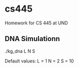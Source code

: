 cs445
===

Homework for CS 445 at UND

DNA Simulationn
---
./kg_dna L N S

Default values:
L = 1
N = 2
S = 10
